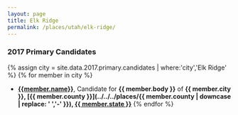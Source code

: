 ```yaml
---
layout: page
title: Elk Ridge
permalink: /places/utah/elk-ridge/
---
```


### 2017 Primary Candidates
{% assign city = site.data.2017.primary.candidates | where:'city','Elk Ridge' %}
{% for member in city  %}
- <strong>[{{member.name}}](../../../people/{{member.id}})</strong>, Candidate for <strong>{{ member.body }}</strong> of <strong>{{ member.city }}, [{{ member.county }}](../../../places/{{ member.county | downcase | replace: ' ','-' }}), [{{ member.state }}](../../../places)</strong>
{% endfor %}
